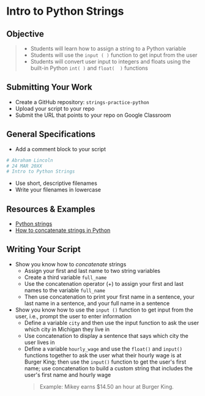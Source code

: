 # Intro to Python Strings

## Objective

> - Students will learn how to assign a string to a Python variable
> - Students will use the `input ( )` function to get input from the user
> - Students will convert user input to integers and floats using the built-in Python `int( )` and `float(  )` functions

## Submitting Your Work
- Create a GitHub repository: `strings-practice-python`
- Upload your script to your repo
- Submit the URL that points to your repo on Google Classroom

## General Specifications

- Add a comment block to your script
```python
# Abraham Lincoln
# 24 MAR 20XX
# Intro to Python Strings
```
- Use short, descriptive filenames
- Write your filenames in lowercase

## Resources & Examples

- [Python strings](https://www.w3schools.com/python/python_strings.asp)
- [How to concatenate strings in Python](https://www.w3schools.com/python/python_strings_concatenate.asp)

## Writing Your Script

- Show you know how to *concatenate* strings
    - Assign your first and last name to two string variables
    - Create a third variable `full_name`
    - Use the concatenation operator (+) to assign your first and last names to the variable `full_name`
    - Then use concatenation to print your first name in a sentence, your last name in a sentence, and your full name in a sentence
- Show you know how to use the `input ()` function to get input from the user, i.e., prompt the user to enter information
    - Define a variable `city` and then use the input function to ask the user which city in Michigan they live in
    - Use concatenation to display a sentence that says which city the user lives in
    - Define a variable `hourly_wage` and use the `float()` and `input()` functions together to ask the user what their hourly wage is at Burger King; then use the `input()` function to get the user's first name; use concatenation to build a custom string that includes the user's first name and hourly wage
      > Example: Mikey earns $14.50 an hour at Burger King.
